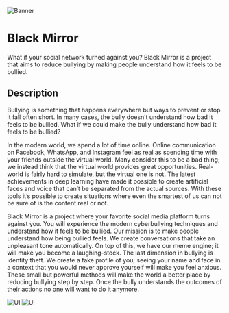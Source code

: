 ![Banner](https://raw.githubusercontent.com/nardeas/blackmirror/header.png)

# Black Mirror
What if your social network turned against you? Black Mirror is a project that aims to reduce bullying by making people understand how it feels to be bullied.

## Description
Bullying is something that happens everywhere but ways to prevent or stop it fall often short. In many cases,  the bully doesn’t understand how bad it feels to be bullied. What if we could make the bully understand how bad it feels to be bullied?

In the modern world, we spend a lot of time online. Online communication on Facebook, WhatsApp, and Instagram feel as real as spending time with your friends outside the virtual world. Many consider this to be a bad thing; we instead think that the virtual world provides great opportunities. Real-world is fairly hard to simulate, but the virtual one is not. The latest achievements in deep learning have made it possible to create artificial faces and voice that can’t be separated from the actual sources. With these tools it’s possible to create situations where even the smartest of us can not be sure of is the content real or not.

Black Mirror is a project where your favorite social media platform turns against you. You will experience the modern cyberbullying techniques and understand how it feels to be bullied. Our mission is to make people understand how being bullied feels. We create conversations that take an unpleasant tone automatically. On top of this, we have our meme engine; it will make you become a laughing-stock. The last dimension in bullying is identity theft. We create a fake profile of you; seeing your name and face in a context that you would never approve yourself will make you feel anxious. These small but powerful methods will make the world a better place by reducing bullying step by step. Once the bully understands the outcomes of their actions no one will want to do it anymore.

![UI](https://raw.githubusercontent.com/nardeas/blackmirror/ui1.png)
![UI](https://raw.githubusercontent.com/nardeas/blackmirror/ui2.png)
